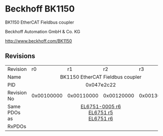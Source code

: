# Beckhoff BK1150

BK1150 EtherCAT Fieldbus coupler

Beckhoff Automation GmbH & Co. KG

http://www.beckhoff.com/BK1150

## Revisions
<table>
<tr>
<td>Revision</td>
<td>r0</td>
<td>r1</td>
<td>r2</td>
<td>r3</td>
</tr>
<tr>
<td>Name</td>
<td colspan=4 align="center">BK1150 EtherCAT Fieldbus coupler</td>
</tr>
<tr>
<td>PID</td>
<td colspan=4 align="center">0x047e2c22</td>
</tr>
<tr>
<td>Revision No</td>
<td>0x00100000</td>
<td>0x00110000</td>
<td>0x00120000</td>
<td>0x00130000</td>
</tr>
<tr>
<td>Same PDOs as</td>
<td colspan=4 align="center"><a href="EL6751-0005.md">EL6751-0005 r6</a><br/><a href="EL6751.md">EL6751 r5</a><br/><a href="EL6751.md">EL6751 r6</a></td>
</tr>
<tr>
<td>RxPDOs</td>
<td colspan=4 align="left"></td>
</tr>
</table>
